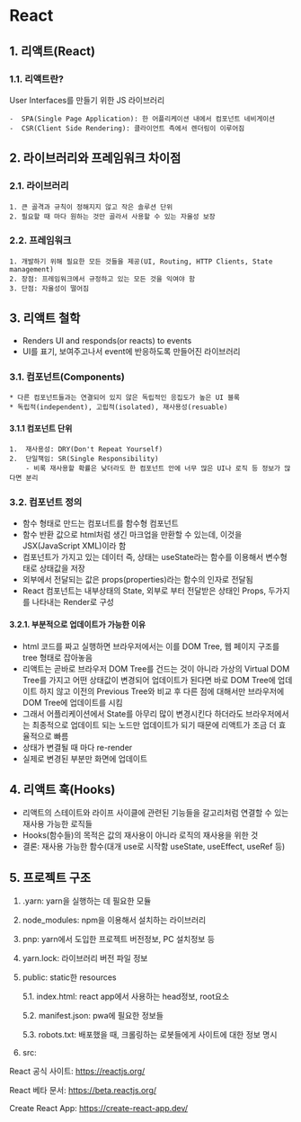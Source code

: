 # React

## 1. 리액트(React)

### 1.1. 리액트란?

User Interfaces를 만들기 위한 JS 라이브러리

    -  SPA(Single Page Application): 한 어플리케이션 내에서 컴포넌트 네비게이션
    -  CSR(Client Side Rendering): 클라이언트 측에서 렌더링이 이루어짐

## 2. 라이브러리와 프레임워크 차이점

### 2.1. 라이브러리

    1. 큰 골격과 규칙이 정해지지 않고 작은 솔루션 단위
    2. 필요할 때 마다 원하는 것만 골라서 사용할 수 있는 자율성 보장

### 2.2. 프레임워크

    1. 개발하기 위해 필요한 모든 것들을 제공(UI, Routing, HTTP Clients, State management)
    2. 장점: 프레임워크에서 규정하고 있는 모든 것을 익여야 함
    3. 단점: 자율성이 떨어짐

## 3. 리액트 철학

- Renders UI and responds(or reacts) to events
- UI를 표기, 보여주고나서 event에 반응하도록 만들어진 라이브러리

### 3.1. 컴포넌트(Components)

    * 다른 컴포넌트들과는 연결되어 있지 않은 독립적인 응집도가 높은 UI 블록
    * 독립적(independent), 고립적(isolated), 재사용성(resuable)

#### 3.1.1 컴포넌트 단위

    1.  재사용성: DRY(Don't Repeat Yourself)
    2.  단일책임: SR(Single Responsibility)
        - 비록 재사용할 확률은 낮더라도 한 컴포넌트 안에 너무 많은 UI나 로직 등 정보가 많다면 분리

### 3.2. 컴포넌트 정의

- 함수 형태로 만드는 컴포너트를 함수형 컴포넌트
- 함수 반환 값으로 html처럼 생긴 마크업을 만환할 수 있는데, 이것을 JSX(JavaScript XML)이라 함
- 컴포넌트가 가지고 있는 데이터 즉, 상태는 useState라는 함수를 이용해서 변수형태로 상태값을 저장
- 외부에서 전달되는 값은 props(properties)라는 함수의 인자로 전달됨
- React 컴포넌트는 내부상태의 State, 외부로 부터 전달받은 상태인 Props, 두가지를 나타내는 Render로 구성

#### 3.2.1. 부분적으로 업데이트가 가능한 이유

- html 코드를 짜고 실행하면 브라우저에서는 이를 DOM Tree, 웹 페이지 구조를 tree 형태로 잡아놓음
- 리액트는 곧바로 브라우저 DOM Tree를 건드는 것이 아니라 가상의 Virtual DOM Tree를 가지고 어떤 상태값이 변경되어 업데이트가 된다면 바로 DOM Tree에 업데이트 하지 않고 이전의 Previous Tree와 비교 후 다른 점에 대해서만 브라우저에 DOM Tree에 업데이트를 시킴
- 그래서 어플리케이션에서 State를 아무리 많이 변경시킨다 하더라도 브라우저에서는 최종적으로 업데이트 되는 노드만 업데이트가 되기 때문에
  리액트가 조금 더 효율적으로 빠름
- 상태가 변결될 때 마다 re-render
- 실제로 변경된 부분만 화면에 업데이트

## 4. 리액트 훅(Hooks)

- 리액트의 스테이트와 라이프 사이클에 관련된 기능들을 갈고리처럼 연결할 수 있는 재사용 가능한 로직들
- Hooks(함수들)의 목적은 값의 재사용이 아니라 로직의 재사용을 위한 것
- 결론: 재사용 가능한 함수(대개 use로 시작함 useState, useEffect, useRef 등)

## 5. 프로젝트 구조

1. .yarn: yarn을 실행하는 데 필요한 모듈
2. node_modules: npm을 이용해서 설치하는 라이브러리
3. pnp: yarn에서 도입한 프로젝트 버전정보, PC 설치정보 등
4. yarn.lock: 라이브러리 버전 파일 정보
5. public: static한 resources

   5.1. index.html: react app에서 사용하는 head정보, root요소

   5.2. manifest.json: pwa에 필요한 정보들

   5.3. robots.txt: 배포했을 때, 크롤링하는 로봇들에게 사이트에 대한 정보 명시

6. src:

React 공식 사이트: https://reactjs.org/

React 베타 문서: https://beta.reactjs.org/

Create React App: https://create-react-app.dev/
